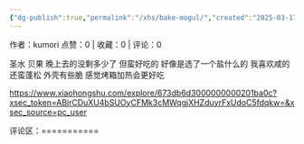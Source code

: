 ```yaml
---
{"dg-publish":true,"permalink":"/xhs/bake-mogul/","created":"2025-03-17T22:53:16.887+08:00","updated":"2025-03-17T22:53:16.887+08:00"}
---
```


作者：kumori
点赞：0   |   收藏：0   |   评论：0

圣水 贝果
晚上去的没剩多少了 但蛮好吃的 好像是选了一个盐什么的 我喜欢咸的 还蛮蓬松 外壳有些脆 感觉烤箱加热会更好吃

https://www.xiaohongshu.com/explore/673db6d3000000000201ba0c?xsec_token=ABjrCDuXU4bSUOyCFMk3cMWqgjXHZduyrFxUdoC5fdqkw=&xsec_source=pc_user

评论区：===========

